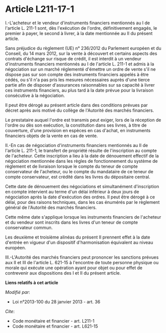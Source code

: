 # Article L211-17-1

I.-L'acheteur et le vendeur d'instruments financiers mentionnés au I de l'article L. 211-1 sont, dès l'exécution de l'ordre,
définitivement engagés, le premier à payer, le second à livrer, à la date mentionnée au II du présent article. 

Sans préjudice du règlement (UE) n° 236/2012 du Parlement européen et du Conseil, du 14 mars 2012, sur la vente à découvert
et certains aspects des contrats d'échange sur risque de crédit, il est interdit à un vendeur d'instruments financiers
mentionnés au I de l'article L. 211-1 et admis à la négociation sur un marché réglementé d'émettre un ordre de vente s'il ne
dispose pas sur son compte des instruments financiers appelés à être cédés, ou s'il n'a pas pris les mesures nécessaires
auprès d'une tierce partie afin de disposer d'assurances raisonnables sur sa capacité à livrer ces instruments financiers, au
plus tard à la date prévue pour la livraison consécutive à la négociation. 

Il peut être dérogé au présent article dans des conditions prévues par décret après avis motivé du collège de l'Autorité des
marchés financiers. 

Le prestataire auquel l'ordre est transmis peut exiger, lors de la réception de l'ordre ou dès son exécution, la constitution
dans ses livres, à titre de couverture, d'une provision en espèces en cas d'achat, en instruments financiers objets de la
vente en cas de vente. 

II.-En cas de négociation d'instruments financiers mentionnés au II de l'article L. 211-1, le transfert de propriété résulte
de l'inscription au compte de l'acheteur. Cette inscription a lieu à la date de dénouement effectif de la négociation
mentionnée dans les règles de fonctionnement du système de règlement et de livraison lorsque le compte du teneur de compte
conservateur de l'acheteur, ou le compte du mandataire de ce teneur de compte conservateur, est crédité dans les livres du
dépositaire central. 

Cette date de dénouement des négociations et simultanément d'inscription en compte intervient au terme d'un délai inférieur à
deux jours de négociation après la date d'exécution des ordres. Il peut être dérogé à ce délai, pour des raisons techniques,
dans les cas énumérés par le règlement général de l'Autorité des marchés financiers. 

Cette même date s'applique lorsque les instruments financiers de l'acheteur et du vendeur sont inscrits dans les livres d'un
teneur de compte conservateur commun. 

Les deuxième et troisième alinéas du présent II prennent effet à la date d'entrée en vigueur d'un dispositif d'harmonisation
équivalent au niveau européen. 

III.-L'Autorité des marchés financiers peut prononcer les sanctions prévues aux II et III de l'article L. 621-15 à l'encontre
de toute personne physique ou morale qui exécute une opération ayant pour objet ou pour effet de contrevenir aux dispositions
des I et II du présent article.

**Liens relatifs à cet article**

_Modifié par_:

  - Loi n°2013-100 du 28 janvier 2013 - art. 36

_Cite_:

  - Code monétaire et financier - art. L211-1
  - Code monétaire et financier - art. L621-15
